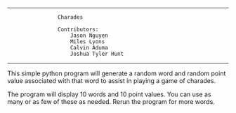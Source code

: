 **************************************************************
                    Charades

                    Contributors:
                        Jason Nguyen
                        Miles Lyons
                        Calvin Aduma
                        Joshua Tyler Hunt

**************************************************************

This simple python program will generate a random word and random point value associated with that word to assist in playing a game of charades.

The program will display 10 words and 10 point values. You can use as many or as few of these as needed. Rerun the program for more words.
